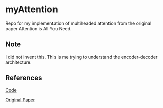 # myAttention
Repo for my implementation of multiheaded attention from the original paper Attention is All You Need.

## Note

I did not invent this. This is me trying to understand the encoder-decoder architecture.

## References

[Code](https://www.youtube.com/watch?v=U0s0f995w14)

[Original Paper](https://arxiv.org/abs/1706.03762)
